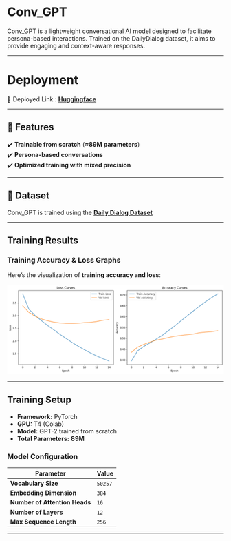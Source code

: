 #  **Conv_GPT**  

Conv_GPT is a lightweight conversational AI model designed to facilitate persona-based interactions. Trained on the DailyDialog dataset, it aims to provide engaging and context-aware responses. 

---

#  **Deployment**
🔗 Deployed Link : **[Huggingface](https://huggingface.co/spaces/nnsohamnn/Conv_GPT)**

---

## 📌 **Features**  

✔️ **Trainable from scratch** (**≈89M parameters**)  
✔️ **Persona-based conversations**  
✔️ **Optimized training with mixed precision**   

---

## 📂 **Dataset**  

Conv_GPT is trained using the **[Daily Dialog Dataset](https://huggingface.co/datasets/li2017dailydialog/daily_dialog)**

---

##  **Training Results**  

### **Training Accuracy & Loss Graphs**  
Here’s the visualization of **training accuracy and loss**:  

![Training Accuracy Results](results.png)  

---

##  **Training Setup**  

- **Framework:** PyTorch  
- **GPU:** T4 (Colab)  
- **Model:** GPT-2 trained from scratch
- **Total Parameters:** **89M**    

### **Model Configuration**  
| Parameter       | Value  |
|----------------|--------|
| **Vocabulary Size** | `50257` |
| **Embedding Dimension** | `384` |
| **Number of Attention Heads** | `16` |
| **Number of Layers** | `12` |
| **Max Sequence Length** | `256` |
---

 

 

